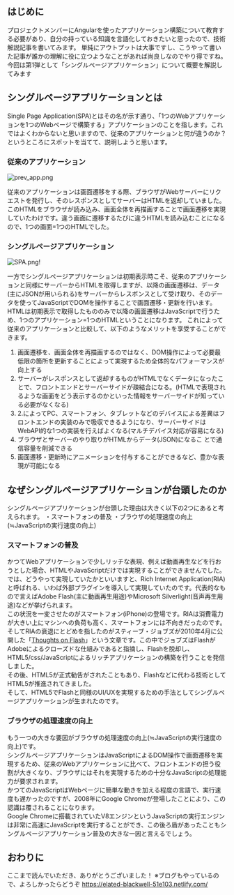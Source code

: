 <!--
title:   今さら聞けない！シングルページアプリケーションとは
tags:    HTML5,JavaScript,SPA,Web,シングルページアプリケーション
id:      e44185d6103746b213c3
private: false
-->
## はじめに
プロジェクトメンバーにAngularを使ったアプリケーション構築について教育する必要があり、自分の持っている知識を言語化しておきたいと思ったので、技術解説記事を書いてみます。
単純にアウトプットは大事ですし、こうやって書いた記事が誰かの理解に役に立つようなことがあれば尚良しなのでやり得ですね。
今回は第1弾として「シングルページアプリケーション」について概要を解説してみます

## シングルページアプリケーションとは
Single Page Application(SPA)とはその名が示す通り、「1つのWebアプリケーションを1つのWebページで構築する」アプリケーションのことを指します。これではよくわからないと思いますので、従来のアプリケーションと何が違うのか？というところにスポットを当てて、説明しようと思います。
### 従来のアプリケーション
![prev_app.png](https://qiita-image-store.s3.amazonaws.com/0/240148/f206af6e-dea8-0511-48a2-45e6a7db00da.png)

従来のアプリケーションは画面遷移をする際、ブラウザがWebサーバーにリクエストを発行し、そのレスポンスとしてサーバーはHTMLを返却していました。このHTMLをブラウザが読み込み、画面全体を再描画することで画面遷移を実現していたわけです。違う画面に遷移するたびに違うHTMLを読み込むことになるので、1つの画面=1つのHTMLでした。

### シングルページアプリケーション
![SPA.png](https://qiita-image-store.s3.amazonaws.com/0/240148/77a34755-22c4-0891-8623-745b0488b31f.png)!

一方でシングルページアプリケーションは初期表示時こそ、従来のアプリケーションと同様にサーバーからHTMLを取得しますが、以降の画面遷移は、データ(主にJSONが用いられる)をサーバーからレスポンスとして受け取り、そのデータを使ってJavaScriptでDOMを操作することで画面遷移・更新を行います。HTMLは初期表示で取得したもののみで以降の画面遷移はJavaScriptで行うため、1つのアプリケーション=1つのHTMLということになります。
これによって従来のアプリケーションと比較して、以下のようなメリットを享受することができます。

1. 画面遷移を、画面全体を再描画するのではなく、DOM操作によって必要最低限の箇所を更新することによって実現するため全体的なパフォーマンスが向上する
2. サーバーがレスポンスとして返却するものがHTMLでなくデータになったことで、フロントエンドとサーバーサイドが疎結合になる。(HTMLで表現されるような画面をどう表示するのかといった情報をサーバーサイドが知っている必要がなくなる)
3. 2.によってPC、スマートフォン、タブレットなどのデバイスによる差異はフロントエンドの実装のみで吸収できるようになり、サーバーサイドはWebAPI的な1つの実装を行えばよくなる(マルチデバイス対応が容易になる)
4. ブラウザとサーバーのやり取りがHTMLからデータ(JSON)になるこ とで通信容量を削減できる
5. 画面遷移・更新時にアニメーションを付与することができるなど、豊かな表現が可能になる

## なぜシングルページアプリケーションが台頭したのか
シングルページアプリケーションが台頭した理由は大きく以下の2つにあると考えられます。
・スマートフォンの普及
・ブラウザの処理速度の向上(≒JavaScriptの実行速度の向上)

### スマートフォンの普及
かつてWebアプリケーションで少しリッチな表現、例えば動画再生などを行おうとした場合、HTMLやJavaScriptだけでは実現することができませんでした。では、どうやって実現していたかといいますと、Rich Internet Application(RIA)と呼ばれる、いわば外部プラグインを導入して実現していたのです。代表的なもので言えばAdobe Flash(主に動画再生用途)やMicrosoft Silverlight(音声再生用途)などが挙げられます。<br>この状況を一変させたのがスマートフォン(iPhone)の登場です。RIAは消費電力が大きい上にマシンへの負荷も高く、スマートフォンには不向きだったのです。そしてRIAの衰退にとどめを指したのがスティーブ・ジョブズが2010年4月に公開した「<a href="https://www.apple.com/hotnews/thoughts-on-flash/">Thoughts on Flash</a>」という文章です。この中でジョブズはFlashがAdobeによるクローズドな仕組みであると指摘し、Flashを脱却し、HTML5/css/JavaScriptによるリッチアプリケーションの構築を行うことを発信しました。<br>その後、HTML5が正式勧告がされたこともあり、Flashなどに代わる技術としてHTML5が推進されてきました。<br>そして、HTML5でFlashと同様のUI/UXを実現するための手法としてシングルページアプリケーションが生まれたのです。

### ブラウザの処理速度の向上
もう一つの大きな要因がブラウザの処理速度の向上(≒JavaScriptの実行速度の向上)です。<br>シングルページアプリケーションはJavaScriptによるDOM操作で画面遷移を実現するため、従来のWebアプリケーションに比べて、フロントエンドの担う役割が大きくなり、ブラウザにはそれを実現するための十分なJavaScriptの処理能力が要求されます。<br>かつてのJavaScriptはWebページに簡単な動きを加える程度の言語で、実行速度も遅かったのですが、2008年にGoogle Chromeが登場したことにより、この認識は覆されることになります。<br>Google Chromeに搭載されていたV8エンジンというJavaScriptの実行エンジンは非常に高速にJavaScriptを実行することができ、この後ろ盾があったこともシングルページアプリケーション普及の大きな一因と言えるでしょう。

## おわりに
ここまで読んでいただき、ありがとうございました！
※ブログもやっているので、よろしかったらどうぞ
https://elated-blackwell-51e103.netlify.com/